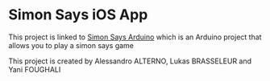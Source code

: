 #  Simon Says iOS App

This project is linked to [Simon Says Arduino](https://github.com/YaniAless/Arduino_SimonSays) which is an Arduino project that allows you to play a simon says game

This project is created by Alessandro ALTERNO, Lukas BRASSELEUR and Yani FOUGHALI

